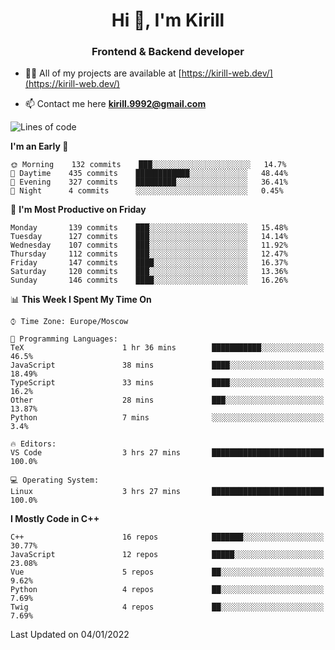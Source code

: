 <h1 align="center">Hi 👋, I'm Kirill</h1>
<h3 align="center">Frontend & Backend developer</h3>

- 👨‍💻 All of my projects are available at [https://kirill-web.dev/](https://kirill-web.dev/)

- 📫 Contact me here **kirill.9992@gmail.com**











<!--START_SECTION:waka-->
![Lines of code](https://img.shields.io/badge/From%20Hello%20World%20I%27ve%20Written-520%20Thousand%20lines%20of%20code-blue)

**I'm an Early 🐤** 

```text
🌞 Morning    132 commits    ███░░░░░░░░░░░░░░░░░░░░░░   14.7% 
🌆 Daytime    435 commits    ████████████░░░░░░░░░░░░░   48.44% 
🌃 Evening    327 commits    █████████░░░░░░░░░░░░░░░░   36.41% 
🌙 Night      4 commits      ░░░░░░░░░░░░░░░░░░░░░░░░░   0.45%

```
📅 **I'm Most Productive on Friday** 

```text
Monday       139 commits    ███░░░░░░░░░░░░░░░░░░░░░░   15.48% 
Tuesday      127 commits    ███░░░░░░░░░░░░░░░░░░░░░░   14.14% 
Wednesday    107 commits    ███░░░░░░░░░░░░░░░░░░░░░░   11.92% 
Thursday     112 commits    ███░░░░░░░░░░░░░░░░░░░░░░   12.47% 
Friday       147 commits    ████░░░░░░░░░░░░░░░░░░░░░   16.37% 
Saturday     120 commits    ███░░░░░░░░░░░░░░░░░░░░░░   13.36% 
Sunday       146 commits    ████░░░░░░░░░░░░░░░░░░░░░   16.26%

```


📊 **This Week I Spent My Time On** 

```text
⌚︎ Time Zone: Europe/Moscow

💬 Programming Languages: 
TeX                      1 hr 36 mins        ███████████░░░░░░░░░░░░░░   46.5% 
JavaScript               38 mins             ████░░░░░░░░░░░░░░░░░░░░░   18.49% 
TypeScript               33 mins             ████░░░░░░░░░░░░░░░░░░░░░   16.2% 
Other                    28 mins             ███░░░░░░░░░░░░░░░░░░░░░░   13.87% 
Python                   7 mins              ░░░░░░░░░░░░░░░░░░░░░░░░░   3.4%

🔥 Editors: 
VS Code                  3 hrs 27 mins       █████████████████████████   100.0%

💻 Operating System: 
Linux                    3 hrs 27 mins       █████████████████████████   100.0%

```

**I Mostly Code in C++** 

```text
C++                      16 repos            ███████░░░░░░░░░░░░░░░░░░   30.77% 
JavaScript               12 repos            █████░░░░░░░░░░░░░░░░░░░░   23.08% 
Vue                      5 repos             ██░░░░░░░░░░░░░░░░░░░░░░░   9.62% 
Python                   4 repos             ██░░░░░░░░░░░░░░░░░░░░░░░   7.69% 
Twig                     4 repos             ██░░░░░░░░░░░░░░░░░░░░░░░   7.69%

```



 Last Updated on 04/01/2022
<!--END_SECTION:waka-->
